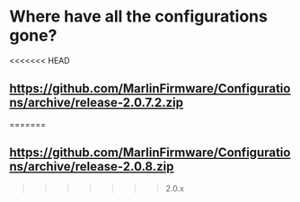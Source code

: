 # Where have all the configurations gone?

<<<<<<< HEAD
## https://github.com/MarlinFirmware/Configurations/archive/release-2.0.7.2.zip
=======
## https://github.com/MarlinFirmware/Configurations/archive/release-2.0.8.zip
>>>>>>> 2.0.x
